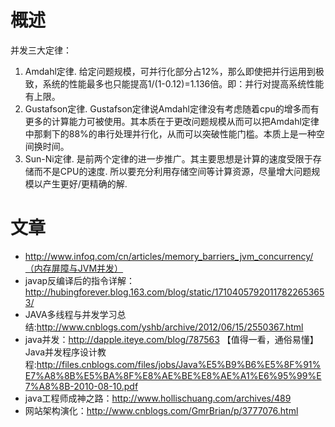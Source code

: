 # 概述
并发三大定律：
1. Amdahl定律. 给定问题规模，可并行化部分占12%，那么即使把并行运用到极致，系统的性能最多也只能提高1/(1-0.12)=1.136倍。即：并行对提高系统性能有上限。
2. Gustafson定律. Gustafson定律说Amdahl定律没有考虑随着cpu的增多而有更多的计算能力可被使用。其本质在于更改问题规模从而可以把Amdahl定律中那剩下的88%的串行处理并行化，从而可以突破性能门槛。本质上是一种空间换时间。
3. Sun-Ni定律. 是前两个定律的进一步推广。其主要思想是计算的速度受限于存储而不是CPU的速度. 所以要充分利用存储空间等计算资源，尽量增大问题规模以产生更好/更精确的解.

# 文章
- http://www.infoq.com/cn/articles/memory_barriers_jvm_concurrency/（内存屏障与JVM并发）
- javap反编译后的指令详解：http://hubingforever.blog.163.com/blog/static/17104057920117822653653/
- JAVA多线程与并发学习总结:http://www.cnblogs.com/yshb/archive/2012/06/15/2550367.html
- java并发：http://dapple.iteye.com/blog/787563 【值得一看，通俗易懂】
  Java并发程序设计教程:http://files.cnblogs.com/files/jobs/Java%E5%B9%B6%E5%8F%91%E7%A8%8B%E5%BA%8F%E8%AE%BE%E8%AE%A1%E6%95%99%E7%A8%8B-2010-08-10.pdf
- java工程师成神之路：http://www.hollischuang.com/archives/489
- 网站架构演化：http://www.cnblogs.com/GmrBrian/p/3777076.html